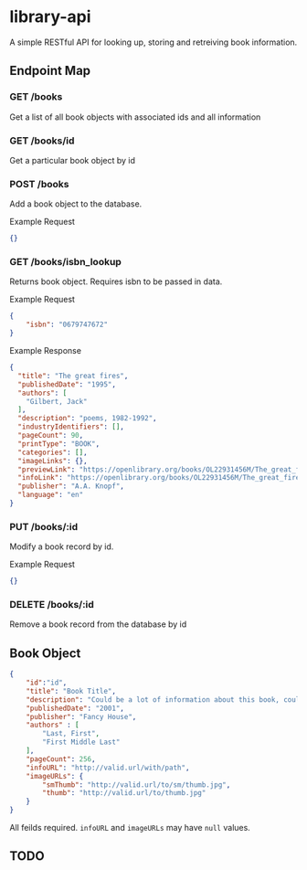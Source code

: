 # library-api
A simple RESTful API for looking up, storing and retreiving book information.

## Endpoint Map

### GET /books
Get a list of all book objects with associated ids and all information 

### GET /books/id 
Get a particular book object by id

### POST /books

Add a book object to the database. 

Example Request

```json
{}
```

### GET /books/isbn_lookup 
Returns book object. Requires isbn to be passed in data.

Example Request

```json
{
    "isbn": "0679747672"
}
```

Example Response

```json
{
  "title": "The great fires",
  "publishedDate": "1995",
  "authors": [
    "Gilbert, Jack"
  ],
  "description": "poems, 1982-1992",
  "industryIdentifiers": [],
  "pageCount": 90,
  "printType": "BOOK",
  "categories": [],
  "imageLinks": {},
  "previewLink": "https://openlibrary.org/books/OL22931456M/The_great_fires",
  "infoLink": "https://openlibrary.org/books/OL22931456M/The_great_fires",
  "publisher": "A.A. Knopf",
  "language": "en"
}
```

### PUT /books/:id 
Modify a book record by id.

Example Request

```json
{}
```

### DELETE /books/:id 

Remove a book record from the database by id

## Book Object

```json
{
    "id":"id",
    "title": "Book Title",
    "description": "Could be a lot of information about this book, could be a little. Hard to say.",
    "publishedDate": "2001",
    "publisher": "Fancy House",
    "authors" : [
        "Last, First",
        "First Middle Last"
    ],
    "pageCount": 256,
    "infoURL": "http://valid.url/with/path",
    "imageURLs": {
        "smThumb": "http://valid.url/to/sm/thumb.jpg",
        "thumb": "http://valid.url/to/thumb.jpg"
    }
}
```
All feilds required. `infoURL` and `imageURLs` may have `null` values.

## TODO